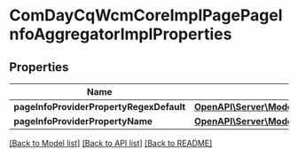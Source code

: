 # ComDayCqWcmCoreImplPagePageInfoAggregatorImplProperties

## Properties
Name | Type | Description | Notes
------------ | ------------- | ------------- | -------------
**pageInfoProviderPropertyRegexDefault** | [**OpenAPI\Server\Model\ConfigNodePropertyString**](ConfigNodePropertyString.md) |  | [optional] 
**pageInfoProviderPropertyName** | [**OpenAPI\Server\Model\ConfigNodePropertyString**](ConfigNodePropertyString.md) |  | [optional] 

[[Back to Model list]](../README.md#documentation-for-models) [[Back to API list]](../README.md#documentation-for-api-endpoints) [[Back to README]](../README.md)


